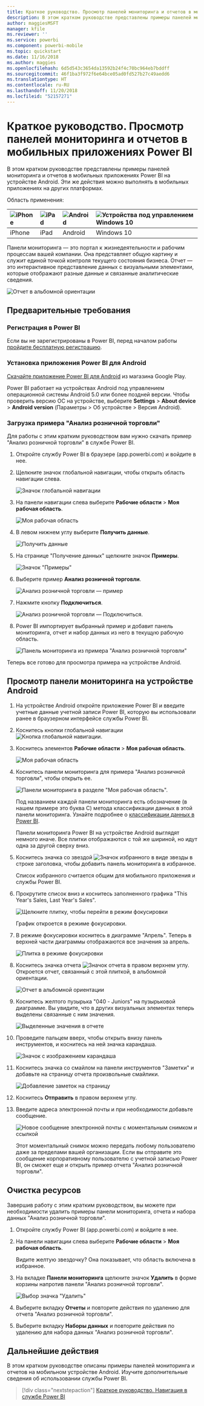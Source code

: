 ```yaml
---
title: Краткое руководство. Просмотр панелей мониторинга и отчетов в мобильных приложениях
description: В этом кратком руководстве представлены примеры панелей мониторинга и отчетов в мобильных приложениях Power BI.
author: maggiesMSFT
manager: kfile
ms.reviewer: ''
ms.service: powerbi
ms.component: powerbi-mobile
ms.topic: quickstart
ms.date: 11/16/2018
ms.author: maggies
ms.openlocfilehash: 6d5d543c3654da13592b24f4c70bc964eb7bddff
ms.sourcegitcommit: 46f1ba3f972f6e64bce05ad0fd527b27c49aedd6
ms.translationtype: HT
ms.contentlocale: ru-RU
ms.lasthandoff: 11/20/2018
ms.locfileid: "52157271"
---
```

# <a name="quickstart-explore-dashboards-and-reports-in-the-power-bi-mobile-apps"></a>Краткое руководство. Просмотр панелей мониторинга и отчетов в мобильных приложениях Power BI
В этом кратком руководстве представлены примеры панелей мониторинга и отчетов в мобильных приложениях Power BI на устройстве Android. Эти же действия можно выполнять в мобильных приложениях на других платформах. 

Область применения:

| ![iPhone](./media/mobile-apps-quickstart-view-dashboard-report/iphone-logo-30-px.png) | ![iPad](./media/mobile-apps-quickstart-view-dashboard-report/ipad-logo-30-px.png) | ![Android](./media/mobile-apps-quickstart-view-dashboard-report/android-logo-30-px.png) | ![Устройства под управлением Windows 10](./media/mobile-apps-quickstart-view-dashboard-report/win-10-logo-30-px.png) |
|:--- |:--- |:--- |:--- |
| iPhone | iPad | Android | Windows 10 |

Панели мониторинга — это портал к жизнедеятельности и рабочим процессам вашей компании. Она представляет общую картину и служит единой точкой контроля текущего состояния бизнеса. Отчет — это интерактивное представление данных с визуальными элементами, которые отображают разные данные и связанные аналитические сведения. 

![Отчет в альбомной ориентации](././media/mobile-apps-quickstart-view-dashboard-report/power-bi-android-quickstart-report.png)

## <a name="prerequisites"></a>Предварительные требования

### <a name="sign-up-for-power-bi"></a>Регистрация в Power BI
Если вы не зарегистрированы в Power BI, перед началом работы [пройдите бесплатную регистрацию](https://app.powerbi.com/signupredirect?pbi_source=web).

### <a name="install-the-power-bi-for-android-app"></a>Установка приложения Power BI для Android
[Скачайте приложение Power BI для Android](http://go.microsoft.com/fwlink/?LinkID=544867) из магазина Google Play.

Power BI работает на устройствах Android под управлением операционной системы Android 5.0 или более поздней версии. Чтобы проверить версию ОС на устройстве, выберите **Settings** > **About device** > **Android version** (Параметры > Об устройстве > Версия Android).

### <a name="download-the-retail-analysis-sample"></a>Загрузка примера "Анализ розничной торговли"
Для работы с этим кратким руководством вам нужно скачать пример "Анализ розничной торговли" в службе Power BI.

1. Откройте службу Power BI в браузере (app.powerbi.com) и войдите в нее.

1. Щелкните значок глобальной навигации, чтобы открыть область навигации слева.

    ![Значок глобальной навигации](./media/mobile-apps-quickstart-view-dashboard-report/power-bi-android-quickstart-global-nav-icon.png)

2. На панели навигации слева выберите **Рабочие области** > **Моя рабочая область**.

    ![Моя рабочая область](./media/mobile-apps-quickstart-view-dashboard-report/power-bi-android-quickstart-my-workspace.png)

3. В левом нижнем углу выберите **Получить данные**.
   
    ![Получить данные](./media/mobile-apps-quickstart-view-dashboard-report/power-bi-get-data.png)

3. На странице "Получение данных" щелкните значок **Примеры**.
   
   ![Значок "Примеры"](./media/mobile-apps-quickstart-view-dashboard-report/power-bi-samples-icon.png)

4. Выберите пример **Анализ розничной торговли**.
 
    ![Анализ розничной торговли — пример](./media/mobile-apps-quickstart-view-dashboard-report/power-bi-rs.png)
 
8. Нажмите кнопку **Подключиться**.  
  
   ![Анализ розничной торговли — Подключиться.](./media/mobile-apps-quickstart-view-dashboard-report/retail16.png)
   
5. Power BI импортирует выбранный пример и добавит панель мониторинга, отчет и набор данных из него в текущую рабочую область.
   
   ![Панель мониторинга из примера "Анализ розничной торговли"](./media/mobile-apps-quickstart-view-dashboard-report/power-bi-service-opportunity-sample.png)

Теперь все готово для просмотра примера на устройстве Android.

## <a name="view-a-dashboard-on-your-android-device"></a>Просмотр панели мониторинга на устройстве Android
1. На устройстве Android откройте приложение Power BI и введите учетные данные учетной записи Power BI, которую вы использовали ранее в браузерном интерфейсе службы Power BI.

1.  Коснитесь кнопки глобальной навигации ![Кнопка глобальной навигации](./media/mobile-apps-quickstart-view-dashboard-report/power-bi-iphone-global-nav-button.png).

2.  Коснитесь элементов **Рабочие области** > **Моя рабочая область**.

    ![Моя рабочая область](./media/mobile-apps-quickstart-view-dashboard-report/power-bi-android-quickstart-workspaces.png)

3. Коснитесь панели мониторинга для примера "Анализ розничной торговли", чтобы открыть ее.
 
    ![Панели мониторинга в разделе "Моя рабочая область".](./media/mobile-apps-quickstart-view-dashboard-report/power-bi-android-quickstart-open-retail.png)
   
    Под названием каждой панели мониторинга есть обозначение (в нашем примере это буква C) метода классификации данных в этой панели мониторинга. Узнайте подробнее о [классификации данных в Power BI](../../service-data-classification.md).

    Панели мониторинга Power BI на устройстве Android выглядят немного иначе. Все плитки отображаются с той же шириной, но идут одна за другой сверху вниз.

4. Коснитесь значка со звездой ![Значок избранного в виде звезды](./media/mobile-apps-quickstart-view-dashboard-report/power-bi-android-quickstart-favorite-icon.png) в строке заголовка, чтобы добавить панель мониторинга в избранное.

    Список избранного считается общим для мобильного приложения и службы Power BI.

4. Прокрутите список вниз и коснитесь заполненного графика "This Year's Sales, Last Year's Sales".

    ![Щелкните плитку, чтобы перейти в режим фокусировки](./media/mobile-apps-quickstart-view-dashboard-report/power-bi-android-quickstart-tap-tile-fave.png)

    График откроется в режиме фокусировки.

7. В режиме фокусировки коснитесь в диаграмме "Апрель". Теперь в верхней части диаграммы отображаются все значения за апрель.

    ![Плитка в режиме фокусировки](./media/mobile-apps-quickstart-view-dashboard-report/power-bi-android-quickstart-tile-focus.png)

8. Коснитесь значка отчета ![Значок отчета](./media/mobile-apps-quickstart-view-dashboard-report/power-bi-android-quickstart-report-icon.png) в правом верхнем углу. Откроется отчет, связанный с этой плиткой, в альбомной ориентации.

    ![Отчет в альбомной ориентации](././media/mobile-apps-quickstart-view-dashboard-report/power-bi-android-quickstart-report.png)

9. Коснитесь желтого пузырька "040 - Juniors" на пузырьковой диаграмме. Вы увидите, что в других визуальных элементах теперь выделены связанные с ним значения. 

    ![Выделенные значения в отчете](./media/mobile-apps-quickstart-view-dashboard-report/power-bi-android-quickstart-cross-highlight.png)

10. Проведите пальцем вверх, чтобы открыть внизу панель инструментов, и коснитесь на ней значка карандаша.

    ![Значок с изображением карандаша](./media/mobile-apps-quickstart-view-dashboard-report/power-bi-android-quickstart-tap-pencil.png)

11. Коснитесь значка со смайлом на панели инструментов "Заметки" и добавьте на страницу отчета произвольные смайлики.
 
    ![Добавление заметок на страницу](./media/mobile-apps-quickstart-view-dashboard-report/power-bi-android-quickstart-annotate.png)

12. Коснитесь **Отправить** в правом верхнем углу.

1. Введите адреса электронной почты и при необходимости добавьте сообщение.  

    ![Новое сообщение электронной почты с моментальным снимком и ссылкой](./media/mobile-apps-quickstart-view-dashboard-report/power-bi-android-quickstart-send-snapshot.png)

    Этот моментальный снимок можно передать любому пользователю даже за пределами вашей организации. Если вы отправите это сообщение корпоративному пользователю с учетной записью Power BI, он сможет еще и открыть пример отчета "Анализ розничной торговли".

## <a name="clean-up-resources"></a>Очистка ресурсов

Завершив работу с этим кратким руководством, вы можете при необходимости удалить примеры панели мониторинга, отчета и набора данных "Анализ розничной торговли".

1. Откройте службу Power BI (app.powerbi.com) и войдите в нее.

2. На панели навигации слева выберите **Рабочие области** > **Моя рабочая область**.

    Видите желтую звездочку? Она показывает, что область включена в избранное.

3. На вкладке **Панели мониторинга** щелкните значок **Удалить** в форме корзины напротив панели "Анализ розничной торговли".

    ![Выбор значка "Удалить"](./media/mobile-apps-quickstart-view-dashboard-report/power-bi-android-quickstart-delete-retail.png)

4. Выберите вкладку **Отчеты** и повторите действия по удалению для отчета "Анализ розничной торговли".

5. Выберите вкладку **Наборы данных** и повторите действия по удалению для набора данных "Анализ розничной торговли".


## <a name="next-steps"></a>Дальнейшие действия

В этом кратком руководстве описаны примеры панелей мониторинга и отчетов на мобильном устройстве Android. Изучите дополнительные сведения об использовании службы Power BI. 

> [!div class="nextstepaction"]
> [Краткое руководство. Навигация в службе Power BI](../end-user-experience.md)


